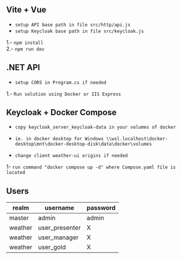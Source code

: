 
## Vite + Vue

* `setup API base path in file src/http/api.js`  
* `setup Keycloak base path in file src/keycloak.js`  

1.- `npm install`  
2.- `npm run dev`

## .NET API  
* `setup CORS in Program.cs if needed`

1.- `Run solution using Docker or IIS Express`

## Keycloak + Docker Compose
* `copy keycloak_server_keycloak-data in your volumes of docker`
* `ie. in docker desktop for Windows \\wsl.localhost\docker-desktop\mnt\docker-desktop-disk\data\docker\volumes`

* `change client weather-ui origins if needed`

1- `run command "docker compose up -d" where Compose.yaml file is located`


## Users  
| realm | username | password |
| ------------- | ------------- | ------------- |
| master | admin | admin |
| weather | user_presenter | X |
| weather | user_manager | X |
| weather | user_gold | X |



